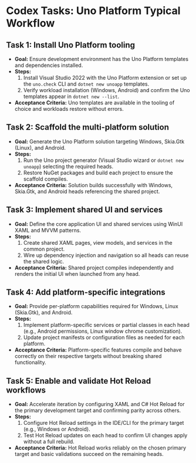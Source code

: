 # Codex Tasks: Uno Platform Typical Workflow

## Task 1: Install Uno Platform tooling
- **Goal:** Ensure development environment has the Uno Platform templates and dependencies installed.
- **Steps:**
  1. Install Visual Studio 2022 with the Uno Platform extension or set up the `uno.check` CLI and `dotnet new unoapp` templates.
  2. Verify workload installation (Windows, Android) and confirm the Uno templates appear in `dotnet new --list`.
- **Acceptance Criteria:** Uno templates are available in the tooling of choice and workloads restore without errors.

## Task 2: Scaffold the multi-platform solution
- **Goal:** Generate the Uno Platform solution targeting Windows, Skia.Gtk (Linux), and Android.
- **Steps:**
  1. Run the Uno project generator (Visual Studio wizard or `dotnet new unoapp`) selecting the required heads.
  2. Restore NuGet packages and build each project to ensure the scaffold compiles.
- **Acceptance Criteria:** Solution builds successfully with Windows, Skia.Gtk, and Android heads referencing the shared project.

## Task 3: Implement shared UI and services
- **Goal:** Define the core application UI and shared services using WinUI XAML and MVVM patterns.
- **Steps:**
  1. Create shared XAML pages, view models, and services in the common project.
  2. Wire up dependency injection and navigation so all heads can reuse the shared logic.
- **Acceptance Criteria:** Shared project compiles independently and renders the initial UI when launched from any head.

## Task 4: Add platform-specific integrations
- **Goal:** Provide per-platform capabilities required for Windows, Linux (Skia.Gtk), and Android.
- **Steps:**
  1. Implement platform-specific services or partial classes in each head (e.g., Android permissions, Linux window chrome customization).
  2. Update project manifests or configuration files as needed for each platform.
- **Acceptance Criteria:** Platform-specific features compile and behave correctly on their respective targets without breaking shared functionality.

## Task 5: Enable and validate Hot Reload workflows
- **Goal:** Accelerate iteration by configuring XAML and C# Hot Reload for the primary development target and confirming parity across others.
- **Steps:**
  1. Configure Hot Reload settings in the IDE/CLI for the primary target (e.g., Windows or Android).
  2. Test Hot Reload updates on each head to confirm UI changes apply without a full rebuild.
- **Acceptance Criteria:** Hot Reload works reliably on the chosen primary target and basic validations succeed on the remaining heads.

